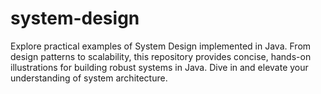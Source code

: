 # system-design
Explore practical examples of System Design implemented in Java. From design patterns to scalability, this repository provides concise, hands-on illustrations for building robust systems in Java. Dive in and elevate your understanding of system architecture.
